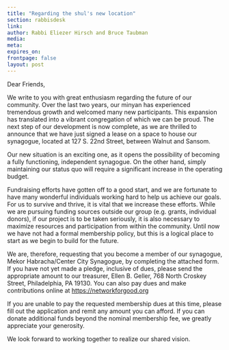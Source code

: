 ```yaml
---
title: "Regarding the shul's new location"
section: rabbisdesk
link:
author: Rabbi Eliezer Hirsch and Bruce Taubman
media:
meta:
expires_on:
frontpage: false
layout: post
---
```


Dear Friends,

We write to you with great enthusiasm regarding the future of our community. Over the last two years, our minyan has experienced tremendous growth and welcomed many new participants. This expansion has translated into a vibrant congregation of which we can be proud. The next step of our development is now complete, as we are thrilled to announce that we have just signed a lease on a space to house our synagogue, located at 127 S. 22nd Street, between Walnut and Sansom.

Our new situation is an exciting one, as it opens the possibility of becoming a fully functioning, independent synagogue. On the other hand, simply maintaining our status quo will require a significant increase in the operating budget.

Fundraising efforts have gotten off to a good start, and we are fortunate to have many wonderful individuals working hard to help us achieve our goals. For us to survive and thrive, it is vital that we increase these efforts. While we are pursuing funding sources outside our group (e.g. grants, individual donors), if our project is to be taken seriously, it is also necessary to maximize resources and participation from within the community. Until now we have not had a formal membership policy, but this is a logical place to start as we begin to build for the future.

We are, therefore, requesting that you become a member of our synagogue, Mekor Habracha/Center City Synagogue, by completing the attached form. If you have not yet made a pledge, inclusive of dues, please send the appropriate amount to our treasurer, Ellen B. Geller, 768 North Croskey Street, Philadelphia, PA 19130. You can also pay dues and make contributions online at https://networkforgood.org

If you are unable to pay the requested membership dues at this time, please fill out the application and remit any amount you can afford. If you can donate additional funds beyond the nominal membership fee, we greatly appreciate your generosity.

We look forward to working together to realize our shared vision.